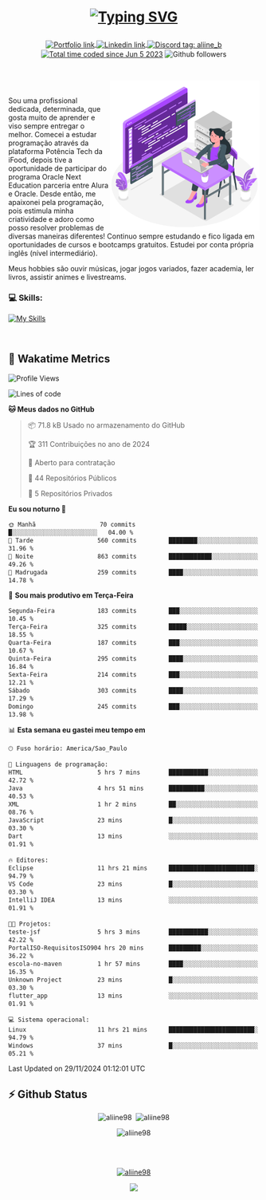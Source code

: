 # <p align = "center"><a href="https://git.io/typing-svg"><img src="https://readme-typing-svg.demolab.com?font=Space+Mono&size=28&pause=1000&duration=4000&color=8E58F7&vCenter=true&width=500&lines=%E2%9C%A8+Ol%C3%A1%2C+sou+Aline+Bevilacqua;%E2%9C%A8+Desenvolvedora+Web!" alt="Typing SVG" /></a></p>

<p align = "center">
    <a href="https://aliine98.github.io" target="_blank">
        <img alt="Portfolio link" align="center" src = "https://img.shields.io/badge/portfolio-8A2BE2?style=for-the-badge">
    </a>
    <a href="https://www.linkedin.com/in/aline-bevilacqua/" target="_blank">
        <img alt="Linkedin link" align="center" src = "https://img.shields.io/badge/LinkedIn-0077B5?style=for-the-badge&logo=linkedin&logoColor=white">
    </a>
    <a href="https://discord.com/" target="_blank">
        <img alt="Discord tag: aliine_b" align="center" src="https://img.shields.io/badge/-aliine__b-5865f2?style=flat-square&logo=Discord&logoColor=FFF" height="28">
    </a>
    <a href="https://wakatime.com/@aliine"><img src="https://wakatime.com/badge/user/d705bdc6-1244-4026-9380-8de8c1599f8d.svg?style=for-the-badge" alt="Total time coded since Jun 5 2023" align="center"/></a>
    <img alt="Github followers" align="center" src="https://img.shields.io/github/followers/Aliine98?style=for-the-badge&color=bf0f47&logo=github&logoColor=white">
</p><br>

<a href="https://storyset.com/"><img src="./assets/coding-amico.svg" width="300" align="right"></a>

<div align="left">
<br>

Sou uma profissional dedicada, determinada, que gosta muito de aprender e viso sempre entregar o melhor. Comecei a estudar programação através da plataforma Potência Tech da iFood, depois tive a oportunidade de participar do programa Oracle Next Education parceria entre Alura e Oracle. Desde então, me apaixonei pela programação, pois estimula minha criatividade e adoro como posso resolver problemas de diversas maneiras diferentes! Continuo sempre estudando e fico ligada em oportunidades de cursos e bootcamps gratuitos.
Estudei por conta própria inglês (nível intermediário).

Meus hobbies são ouvir músicas, jogar jogos variados, fazer academia, ler livros, assistir animes e livestreams.

### 💻 Skills:
[![My Skills](https://skillicons.dev/icons?i=html,css,js,java,tailwind,ts,mysql,hibernate,angular,next,nuxt,firebase,express,mongo&perline=5)](https://skillicons.dev)
</div>
<br>

## 🚀 Wakatime Metrics

<!--START_SECTION:waka-->
![Profile Views](http://img.shields.io/badge/Visualizac%C3%B5es%20do%20perfil-0-blue)

![Lines of code](https://img.shields.io/badge/Desde%20o%20Hello%20World%20eu%20escrevi-375.2%20thousand%20linhas%20de%20c%C3%B3digo-blue)

**🐱 Meus dados no GitHub** 

> 📦 71.8 kB Usado no armazenamento do GitHub 
 > 
> 🏆 311 Contribuições no ano de 2024
 > 
> 💼 Aberto para contratação
 > 
> 📜 44 Repositórios Públicos 
 > 
> 🔑 5 Repositórios Privados 
 > 
**Eu sou noturno 🦉** 

```text
🌞 Manhã                  70 commits          █░░░░░░░░░░░░░░░░░░░░░░░░   04.00 % 
🌆 Tarde                  560 commits         ████████░░░░░░░░░░░░░░░░░   31.96 % 
🌃 Noite                  863 commits         ████████████░░░░░░░░░░░░░   49.26 % 
🌙 Madrugada              259 commits         ████░░░░░░░░░░░░░░░░░░░░░   14.78 % 
```
📅 **Sou mais produtivo em Terça-Feira** 

```text
Segunda-Feira            183 commits         ███░░░░░░░░░░░░░░░░░░░░░░   10.45 % 
Terça-Feira              325 commits         █████░░░░░░░░░░░░░░░░░░░░   18.55 % 
Quarta-Feira             187 commits         ███░░░░░░░░░░░░░░░░░░░░░░   10.67 % 
Quinta-Feira             295 commits         ████░░░░░░░░░░░░░░░░░░░░░   16.84 % 
Sexta-Feira              214 commits         ███░░░░░░░░░░░░░░░░░░░░░░   12.21 % 
Sábado                   303 commits         ████░░░░░░░░░░░░░░░░░░░░░   17.29 % 
Domingo                  245 commits         ███░░░░░░░░░░░░░░░░░░░░░░   13.98 % 
```


📊 **Esta semana eu gastei meu tempo em** 

```text
🕑︎ Fuso horário: America/Sao_Paulo

💬 Linguagens de programação: 
HTML                     5 hrs 7 mins        ███████████░░░░░░░░░░░░░░   42.72 % 
Java                     4 hrs 51 mins       ██████████░░░░░░░░░░░░░░░   40.53 % 
XML                      1 hr 2 mins         ██░░░░░░░░░░░░░░░░░░░░░░░   08.76 % 
JavaScript               23 mins             █░░░░░░░░░░░░░░░░░░░░░░░░   03.30 % 
Dart                     13 mins             ░░░░░░░░░░░░░░░░░░░░░░░░░   01.91 % 

🔥 Editores: 
Eclipse                  11 hrs 21 mins      ████████████████████████░   94.79 % 
VS Code                  23 mins             █░░░░░░░░░░░░░░░░░░░░░░░░   03.30 % 
IntelliJ IDEA            13 mins             ░░░░░░░░░░░░░░░░░░░░░░░░░   01.91 % 

🐱‍💻 Projetos: 
teste-jsf                5 hrs 3 mins        ███████████░░░░░░░░░░░░░░   42.22 % 
PortalISO-RequisitosISO904 hrs 20 mins       █████████░░░░░░░░░░░░░░░░   36.22 % 
escola-no-maven          1 hr 57 mins        ████░░░░░░░░░░░░░░░░░░░░░   16.35 % 
Unknown Project          23 mins             █░░░░░░░░░░░░░░░░░░░░░░░░   03.30 % 
flutter_app              13 mins             ░░░░░░░░░░░░░░░░░░░░░░░░░   01.91 % 

💻 Sistema operacional: 
Linux                    11 hrs 21 mins      ████████████████████████░   94.79 % 
Windows                  37 mins             █░░░░░░░░░░░░░░░░░░░░░░░░   05.21 % 
```


 Last Updated on 29/11/2024 01:12:01 UTC
<!--END_SECTION:waka-->
 
## ⚡ Github Status

<p align="center"><img src="https://my-github-readme-stats-aliine98.vercel.app/api?username=aliine98&show_icons=true&locale=en&theme=radical" alt="aliine98" />&nbsp;&nbsp;<img src="https://my-github-readme-stats-aliine98.vercel.app/api/top-langs?username=aliine98&show_icons=true&locale=en&layout=compact&theme=radical&exclude_repo=my-github-readme-stats,my-github-readme-streak-stats,github-readme-streak-stats,ajax-com-js-puro" alt="aliine98" /></p>

<p align="center"><img src="https://streak-stats.demolab.com?user=aliine98&theme=radical" alt="aliine98" /></p>

<br><br>
<p align="center"> <a href="https://github.com/ryo-ma/github-profile-trophy" target="_blank"><img src="https://github-profile-trophy.vercel.app/?username=aliine98&theme=radical&column=4" alt="aliine98" /></a> </p>

<p align="center"><img src="https://media4.giphy.com/media/C1bBFL2dMQxA4/giphy.gif?cid=ecf05e47z7xqxd7gboyuplq95r7v869x9bi8msk1upllpme2&ep=v1_gifs_search&rid=giphy.gif&ct=g" width="700"></p>
